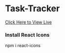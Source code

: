 # Task-Tracker

[Click Here to View Live](https://gracious-lumiere-216b55.netlify.app/)

### Install React Icons

npm i react-icons
